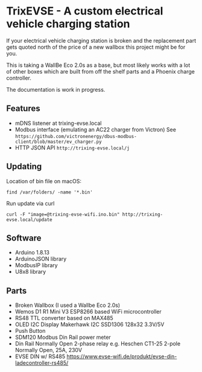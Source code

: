 # TrixEVSE - A custom electrical vehicle charging station

If your electrical vehicle charging station is broken and
the replacement part gets quoted north of the price of a new
wallbox this project might be for you.

This is taking a WallBe Eco 2.0s as a base, but most likely
works with a lot of other boxes which are built from off
the shelf parts and a Phoenix charge controller.

The documentation is work in progress.

## Features

-  mDNS listener at trixing-evse.local
-  Modbus interface (emulating an AC22 charger from Victron)
   See `https://github.com/victronenergy/dbus-modbus-client/blob/master/ev_charger.py`
-  HTTP JSON API `http://trixing-evse.local/j`

## Updating

Location of bin file on macOS:
```
find /var/folders/ -name '*.bin'
```

Run update via curl
```
curl -F "image=@trixing-evse-wifi.ino.bin" http://trixing-evse.local/update
```

## Software

-  Arduino 1.8.13
-  ArduinoJSON library
-  ModbusIP library
-  U8x8 library

## Parts

-  Broken Wallbox (I used a Wallbe Eco 2.0s)
-  Wemos D1 R1 Mini V3 ESP8266 based WiFi microcontroller
-  RS48 TTL converter based on MAX485
-  OLED I2C Display
   Makerhawk I2C SSD1306 128x32 3.3V/5V
-  Push Button
-  SDM120 Modbus Din Rail power meter
-  Din Rail Normally Open 2-phase relay
   e.g. Heschen CT1-25 2-pole Normally Open, 25A, 230V
-  EVSE DIN w/ RS485
   https://www.evse-wifi.de/produkt/evse-din-ladecontroller-rs485/
